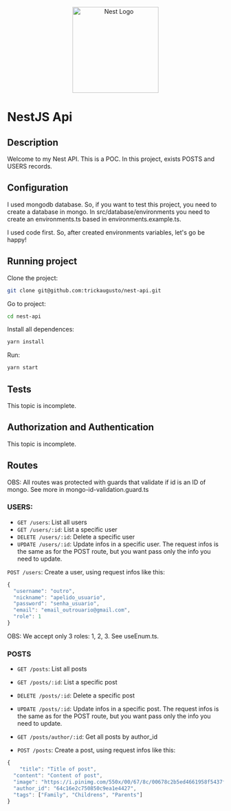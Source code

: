 <p align="center">
  <a href="http://nestjs.com/" target="blank"><img src="https://nestjs.com/img/logo-small.svg" width="200" alt="Nest Logo" /></a>
</p>

[circleci-image]: https://img.shields.io/circleci/build/github/nestjs/nest/master?token=abc123def456
[circleci-url]: https://circleci.com/gh/nestjs/nest

# NestJS Api

## Description
Welcome to my Nest API. This is a POC.
In this project, exists POSTS and USERS records.

## Configuration
I used mongodb database. So, if you want to test this project, you need to create a database in mongo. 
In src/database/environments you need to create an environments.ts based in environments.example.ts.

I used code first. So, after created environments variables, let's go be happy!

## Running project
Clone the project:
```bash
git clone git@github.com:trickaugusto/nest-api.git
```

Go to project:
```bash
cd nest-api
```

Install all dependences:
```bash
yarn install
```

Run:
```bash
yarn start
```

## Tests
This topic is incomplete.

## Authorization and Authentication
This topic is incomplete.

## Routes
OBS: All routes was protected with guards that validate if id is an ID of mongo. See more in mongo-id-validation.guard.ts

### USERS:
- `GET /users`: List all users
- `GET /users/:id`: List a specific user
- `DELETE /users/:id`: Delete a specific user
- `UPDATE /users/:id`: Update infos in a specific user. The request infos is the same as for the POST route, but you want pass only the info you need to update.

`POST /users`: Create a user, using request infos like this:
```javascript
{
  "username": "outro",
  "nickname": "apelido_usuario",
  "password": "senha_usuario",
  "email": "email_outrouario@gmail.com",
  "role": 1
}
```
OBS: We accept only 3 roles: 1, 2, 3. See useEnum.ts.

### POSTS
- `GET /posts`: List all posts
- `GET /posts/:id`: List a specific post
- `DELETE /posts/:id`: Delete a specific post
- `UPDATE /posts/:id`: Update infos in a specific post. The request infos is the same as for the POST route, but you want pass only the info you need to update.
- `GET /posts/author/:id`: Get all posts by author_id

- `POST /posts`: Create a post, using request infos like this:
```javascript
{
	"title": "Title of post",
  "content": "Content of post",
  "image": "https://i.pinimg.com/550x/00/67/8c/00678c2b5ed4661958f5437f0f8f0513.jpg",
  "author_id": "64c16e2c750850c9ea1e4427",
  "tags": ["Family", "Childrens", "Parents"]
}
```